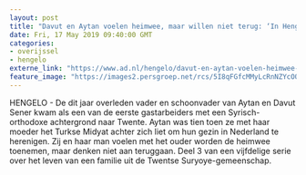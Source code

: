 ```yaml
---
layout: post
title: "Davut en Aytan voelen heimwee, maar willen niet terug: ‘In Hengelo voelen wij ons vrij’"
date: Fri, 17 May 2019 09:40:00 GMT
categories: 
- overijssel 
- hengelo 
externe_link: "https://www.ad.nl/hengelo/davut-en-aytan-voelen-heimwee-maar-willen-niet-terug-in-hengelo-voelen-wij-ons-vrij~af5440ae6/"
feature_image: "https://images2.persgroep.net/rcs/5I8qFGfcMMyLcRnNZYcOO-dtDNg/diocontent/146117413/_fitwidth/400/?appId=21791a8992982cd8da851550a453bd7f&quality=0.7"
---
```


HENGELO - De dit jaar overleden vader en schoonvader van Aytan en Davut Sener kwam als een van de eerste gastarbeiders met een Syrisch-orthodoxe achtergrond naar Twente. Aytan was tien toen ze met haar moeder het Turkse Midyat achter zich liet om hun gezin in Nederland te herenigen. Zij en haar man voelen met het ouder worden de heimwee toenemen, maar denken niet aan teruggaan. Deel 3 van een vijfdelige serie over het leven van een familie uit de Twentse Suryoye-gemeenschap.
